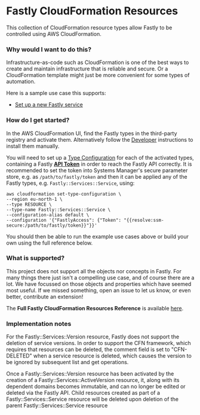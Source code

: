 # Fastly CloudFormation Resources

This collection of CloudFormation resource types allow Fastly to be controlled using AWS CloudFormation.

### Why would I want to do this?

Infrastructure-as-code such as CloudFormation is one of the best ways to create and maintain infrastructure that is reliable and secure. Or a CloudFormation template might just be more convenient for some types of automation.

Here is a sample use case this supports:

* [Set up a new Fastly service](stories/creating-a-service)

### How do I get started?

In the AWS CloudFormation UI, find the Fastly types in the third-party registry and activate them.
Alternatively follow the [Developer](docs/dev) instructions to install them manually.

You will need to set up a [Type Configuration](https://awscli.amazonaws.com/v2/documentation/api/latest/reference/cloudformation/set-type-configuration.html)
for each of the activated types, containing a Fastly **[API Token](https://docs.fastly.com/en/guides/using-api-tokens)** in order to reach the Fastly API correctly.
It is recommended to set the token into Systems Manager's secure parameter store,
e.g. as `/path/to/fastly/token` and then it can be applied any of the Fastly types,
e.g. `Fastly::Services::Service`, using:

```
aws cloudformation set-type-configuration \
--region eu-north-1 \
--type RESOURCE \
--type-name Fastly::Services::Service \
--configuration-alias default \
--configuration '{"FastlyAccess": {"Token": "{{resolve:ssm-secure:/path/to/fastly/token}}"}}'
```

You should then be able to run the example use cases above or build your own using the full reference below.

### What is supported?

This project does not support all the objects nor concepts in Fastly.
For many things there just isn't a compelling use case, and of course there are a lot.
We have focussed on those objects and properties which have seemed most useful.
If we missed something, open an issue to let us know, or even better, contribute an extension!

The **Full Fastly CloudFormation Resources Reference** is available [here](resources).

### Implementation notes

For the Fastly::Services::Version resource, Fastly does not support the deletion of service versions. In order
to support the CFN framework, which requires that resources can be deleted, the comment field is set to "CFN-DELETED"
when a service resource is deleted, which causes the version to be ignored by subsequent list and get operations.

Once a Fastly::Services::Version resource has been activated by the creation of a Fastly::Services::ActiveVersion resource,
it, along with its dependent domains becomes immutable, and can no longer be edited or deleted via the Fastly API. Child
resources created as part of a Fastly::Services::Service resource will be deleted upon deletion of the parent Fastly::Services::Service
resource